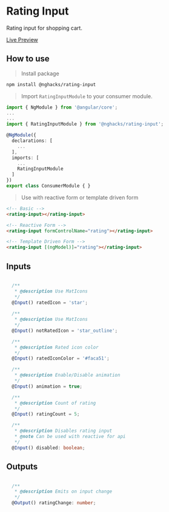 # Rating Input

Rating input for shopping cart.

[Live Preview](https://ng-hack.web.app/rating-input)

## How to use

> Install package

```bash
npm install @nghacks/rating-input
```

> Import `RatingInputModule` to your consumer module.

```typescript
import { NgModule } from '@angular/core';
...
...
import { RatingInputModule } from '@nghacks/rating-input';

@NgModule({
  declarations: [
    ...
  ],
  imports: [
    ...
    RatingInputModule
  ]
})
export class ConsumerModule { }
```

> Use with reactive form or template driven form

```html
<!-- Basic -->
<rating-input></rating-input>

<!-- Reactive Form -->
<rating-input formControlName="rating"></rating-input>

<!-- Template Driven Form -->
<rating-input [(ngModel)]="rating"></rating-input>

```

## Inputs

```typescript

  /**
   * @description Use MatIcons
   */
  @Input() ratedIcon = 'star';
 
  /**
   * @description Use MatIcons
   */
  @Input() notRatedIcon = 'star_outline';

  /**
   * @description Rated icon color
   */
  @Input() ratedIconColor = '#faca51';

  /**
   * @description Enable/Disable animation
   */
  @Input() animation = true;

  /**
   * @description Count of rating
   */
  @Input() ratingCount = 5;

  /**
   * @description Disables rating input
   * @note Can be used with reactive for api
   */
  @Input() disabled: boolean;

```

## Outputs

```typescript

  /**
   * @description Emits on input change
   */
  @Output() ratingChange: number;

```
